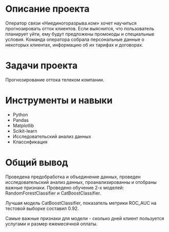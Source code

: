 # Описание проекта
Оператор связи «Ниединогоразрыва.ком» хочет научиться прогнозировать отток клиентов. Если выяснится, что пользователь планирует уйти, ему будут предложены промокоды и специальные условия. Команда оператора собрала персональные данные о некоторых клиентах, информацию об их тарифах и договорах. 

# Задачи проекта
Прогнозирование оттока телеком компании.

# Инструменты и навыки
- Python
- Pandas
- Matplotlib
- Scikit-learn
- Исследовательский анализ данных
- Классификация

# Общий вывод
Проведена предобработка и объединение данных, проведен исследовательский анализ данных, проанализированны и отобраны важные признаки. 
Проведено обучение 2-х моделей: RandomForestClassifier и CatBoostClassifier.

Лучшая модель CatBoostClassifier, показатель метрики ROC_AUC на тестовой выборке составил 0.92.

Самые важные признаки для модели - сколько дней клиент пользуется услугами и размер ежемесячной оплаты.
